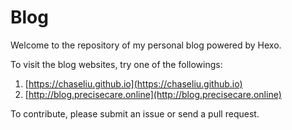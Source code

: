 # Blog

Welcome to the repository of my personal blog powered by Hexo.

To visit the blog websites, try one of the followings:

1. [https://chaseliu.github.io](https://chaseliu.github.io)
2. [http://blog.precisecare.online](http://blog.precisecare.online)

To contribute, please submit an issue or send a pull request.
